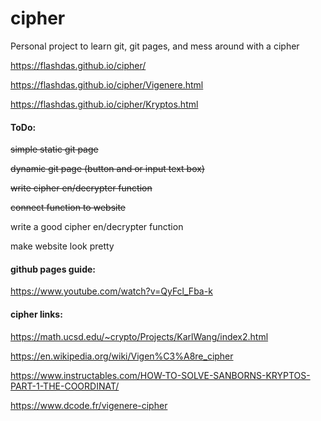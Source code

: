 # cipher
Personal project to learn git, git pages, and mess around with a cipher

https://flashdas.github.io/cipher/

https://flashdas.github.io/cipher/Vigenere.html

https://flashdas.github.io/cipher/Kryptos.html

#### ToDo:

~~simple static git page~~

~~dynamic git page (button and or input text box)~~

~~write cipher en/decrypter function~~

~~connect function to website~~

write a good cipher en/decrypter function

make website look pretty



#### github pages guide:

https://www.youtube.com/watch?v=QyFcl_Fba-k

#### cipher links:
https://math.ucsd.edu/~crypto/Projects/KarlWang/index2.html

https://en.wikipedia.org/wiki/Vigen%C3%A8re_cipher

https://www.instructables.com/HOW-TO-SOLVE-SANBORNS-KRYPTOS-PART-1-THE-COORDINAT/

https://www.dcode.fr/vigenere-cipher

